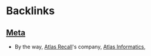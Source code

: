 
# Backlinks
## [Meta](<Meta.md>)
- By the way, [Atlas Recall](<Atlas Recall.md>)'s company, [Atlas Informatics](<Atlas Informatics.md>),


